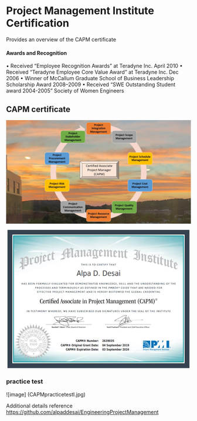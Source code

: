 # Project Management Institute Certification

Provides an overview of the CAPM certificate 

#### Awards and Recognition
• Received “Employee Recognition Awards” at Teradyne Inc. April 2010 
• Received “Teradyne Employee Core Value Award” at Teradyne Inc. Dec 2006 
• Winner of McCallum Graduate School of Business Leadership Scholarship Award 2008–2009 
• Received “SWE Outstanding Student award 2004-2005” Society of Women Engineers

## CAPM certificate
![image](PMI_CAPM.jpg)

![image](CAPMCertificate.jpg)

### practice test
![image] (CAPMpracticetestI.jpg)

Additional details reference https://github.com/alpaddesai/EngineeringProjectManagement
